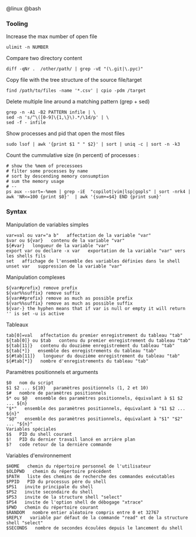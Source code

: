 @linux
@bash

### Tooling 

Increase the max number of open file

    ulimit -n NUMBER

Compare two directory content

    diff -qNr .  /other/path/ | grep -vE "(\.git|\.pyc)"

Copy file with the tree structure of the source file/target

    find /path/to/files -name '*.csv' | cpio -pdm /target

Delete multiple line around a matching pattern (grep + sed)

    grep -n -A1 -B2 PATTERN infile | \
    sed -n 's/^\([0-9]\{1,\}\).*/\1d/p' | \
    sed -f - infile

Show processes and pid that open the most files

    sudo lsof | awk '{print $1 " " $2}' | sort | uniq -c | sort -n -k3

Count the cummulative size (in percent) of processes : 

    # show the %mem of precessees
    # filter some processes by name
    # sort by descending memory consumption
    # sum the memory usage
    # --
    ps aux --sort=-%mem | grep -iE  "copilot|vim|lsp|gopls" | sort -nrk4 | awk 'NR<=100 {print $0}'  | awk '{sum+=$4} END {print sum}'


### Syntax

Manipulation de variables simples

	var=val ou var="a b"   affectation de la variable "var"
	$var ou ${var}   contenu de la variable "var"
	${#var}   longueur de la variable "var"
	export var ou declare -x var   exportation de la variable "var" vers les shells fils
	set   affichage de l'ensemble des variables définies dans le shell
	unset var   suppression de la variable "var"

Manipulation complexes

	${var#prefix} remove prefix
	${var%%suffix} remove suffix
	${var##prefix} remove as much as possible prefix
	${var%%suffix} remove as much as possible suffix
    ${var-} the hyphen means that if var is null or empty it will return '' is set -u is active

Tableaux

	tab[0]=val   affectation du premier enregistrement du tableau "tab"
	${tab[0]} ou $tab   contenu du premier enregistrement du tableau "tab"
	${tab[11]}   contenu du douzième enregistrement du tableau "tab"
	${tab[*]}   ensemble des enregistrements du tableau "tab"
	${#tab[11]}   longueur du douzième enregistrement du tableau "tab"
	${#tab[*]}   nombre d'enregistrements du tableau "tab"

Paramètres positionnels et arguments

	$0   nom du script
	$1 $2 ... ${10}   paramètres positionnels (1, 2 et 10)
	$#   nombre de paramètres positionnels
	$* ou $@   ensemble des paramètres positionnels, équivalant à $1 $2 ... ${n}
	"$*"   ensemble des paramètres positionnels, équivalant à "$1 $2 ... ${n}"
	"$@"   ensemble des paramètres positionnels, équivalant à "$1" "$2" ... "${n}"
	Variables spéciales
	$$   PID du shell courant
	$!   PID du dernier travail lancé en arrière plan
	$?   code retour de la dernière commande

Variables d'environnement

	$HOME   chemin du répertoire personnel de l'utilisateur
	$OLDPWD   chemin du répertoire précédent
	$PATH   liste des chemins de recherche des commandes exécutables
	$PPID   PID du processus père du shell
	$PS1   invite principale du shell
	$PS2   invite secondaire du shell
	$PS3   invite de la structure shell "select"
	$PS4   invite de l'option shell de débogage "xtrace"
	$PWD   chemin du répertoire courant
	$RANDOM   nombre entier aléatoire compris entre 0 et 32767
	$REPLY   variable par défaut de la commande "read" et de la structure shell "select"
	$SECONDS   nombre de secondes écoulées depuis le lancement du shell
